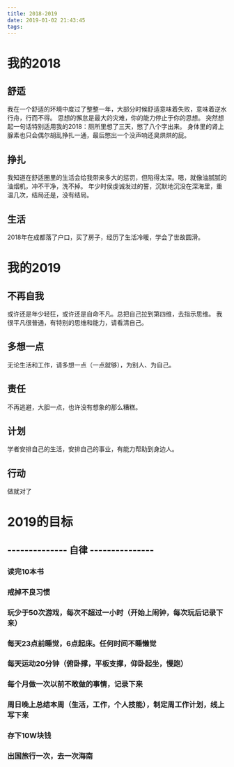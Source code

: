 ```yaml
---
title: 2018-2019
date: 2019-01-02 21:43:45
tags:
---
```


# 我的2018
## 舒适
我在一个舒适的环境中度过了整整一年，大部分时候舒适意味着失败，意味着逆水行舟，行而不得。
思想的懈怠是最大的灾难，你的能力停止于你的思想。
突然想起一句话特别适用我的2018：厕所里想了三天，憋了八个字出来。
身体里的肾上腺素也只会偶尔胡乱挣扎一通，最后憋出一个没声响还臭烘烘的屁。
## 挣扎
我知道在舒适圈里的生活会给我带来多大的惩罚，但陷得太深。嗯，就像油腻腻的油烟机，冲不干净，洗不掉。
年少时侯虔诚发过的誓，沉默地沉没在深海里，重温几次，结局还是，没有结局。
## 生活
2018年在成都落了户口，买了房子，经历了生活冷暖，学会了世故圆滑。

# 我的2019
## 不再自我
或许还是年少轻狂，或许还是自命不凡。总把自己拉到第四维，去指示思维。
我很平凡很普通，有特别的思维和能力，请看清自己。
## 多想一点
无论生活和工作，请多想一点（一点就够），为别人、为自己。
## 责任
不再逃避，大胆一点，也许没有想象的那么糟糕。
## 计划
学者安排自己的生活，安排自己的事业，有能力帮助到身边人。
## 行动
做就对了

# 2019的目标
## -------------- 自律 ---------------
### 读完10本书
### 戒掉不良习惯
### 玩少于50次游戏，每次不超过一小时（开始上闹钟，每次玩后记录下来）
### 每天23点前睡觉，6点起床。任何时间不睡懒觉
### 每天运动20分钟（俯卧撑，平板支撑，仰卧起坐，慢跑）
### 每个月做一次以前不敢做的事情，记录下来
### 周日晚上总结本周（生活，工作，个人技能），制定周工作计划，线上写下来
### 存下10W块钱
### 出国旅行一次，去一次海南
